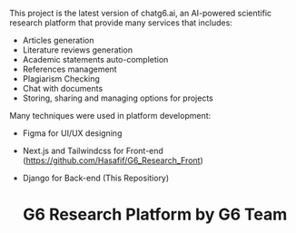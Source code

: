 This project is the latest version of chatg6.ai, an AI-powered scientific research platform that provide many services that includes:          
- Articles generation
- Literature reviews generation
- Academic statements auto-completion
- References management
- Plagiarism Checking
- Chat with documents
- Storing, sharing and managing options for projects
  
Many techniques were used in platform development:                     
- Figma for UI/UX designing
- Next.js and Tailwindcss for Front-end (https://github.com/Hasafif/G6_Research_Front)
- Django for Back-end (This Repositiory)

  # G6 Research Platform by G6 Team
